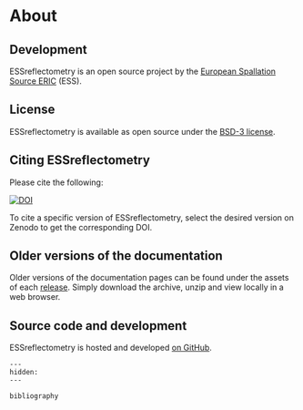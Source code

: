 # About

## Development

ESSreflectometry is an open source project by the [European Spallation Source ERIC](https://ess.eu/) (ESS).

## License

ESSreflectometry is available as open source under the [BSD-3 license](https://opensource.org/license/BSD-3-Clause).

## Citing ESSreflectometry

Please cite the following:

[![DOI](https://zenodo.org/badge/DOI/10.5281/zenodo.10117675.svg)](https://zenodo.org/doi/10.5281/zenodo.10117675)

To cite a specific version of ESSreflectometry, select the desired version on Zenodo to get the corresponding DOI.

## Older versions of the documentation

Older versions of the documentation pages can be found under the assets of each [release](https://github.com/scipp/essreflectometry/releases).
Simply download the archive, unzip and view locally in a web browser.

## Source code and development

ESSreflectometry is hosted and developed [on GitHub](https://github.com/scipp/essreflectometry).


```{toctree}
---
hidden:
---

bibliography
```
